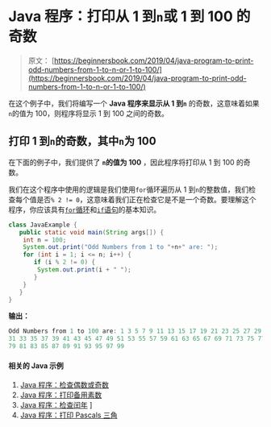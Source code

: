 # Java 程序：打印从 1 到`n`或 1 到 100 的奇数

> 原文： [https://beginnersbook.com/2019/04/java-program-to-print-odd-numbers-from-1-to-n-or-1-to-100/](https://beginnersbook.com/2019/04/java-program-to-print-odd-numbers-from-1-to-n-or-1-to-100/)

在这个例子中，我们将编写一个 **Java 程序来显示从 1 到`n`** 的奇数，这意味着如果`n`的值为 100，则程序将显示 1 到 100 之间的奇数。

## 打印 1 到`n`的奇数，其中`n`为 100

在下面的例子中，我们提供了 **`n`的值为 100** ，因此程序将打印从 1 到 100 的奇数。

我们在这个程序中使用的逻辑是我们使用`for`循环遍历从 1 到`n`的整数值，我们检查每个值是否`% 2 != 0`，这意味着我们正在检查它是不是一个奇数。要理解这个程序，你应该具有[`for`循环](https://beginnersbook.com/2015/03/for-loop-in-java-with-example/)和[`if`语句](https://beginnersbook.com/2017/08/if-else-statement-in-java/)的基本知识。

```java
class JavaExample {
   public static void main(String args[]) {
	int n = 100;
	System.out.print("Odd Numbers from 1 to "+n+" are: ");
	for (int i = 1; i <= n; i++) {
	   if (i % 2 != 0) {
		System.out.print(i + " ");
	   }
	}
   }
}
```

**输出：**

```java
Odd Numbers from 1 to 100 are: 1 3 5 7 9 11 13 15 17 19 21 23 25 27 29 
31 33 35 37 39 41 43 45 47 49 51 53 55 57 59 61 63 65 67 69 71 73 75 77 
79 81 83 85 87 89 91 93 95 97 99
```

#### 相关的 Java 示例

1.  [Java 程序：检查偶数或奇数](https://beginnersbook.com/2014/02/java-program-to-check-even-or-odd-number/)
2.  [Java 程序：打印备用素数](https://beginnersbook.com/2019/04/java-program-to-print-alternate-prime-numbers/)
3.  [Java 程序：检查闰年](https://beginnersbook.com/2017/09/java-program-to-check-leap-year/) ]
4.  [Java 程序：打印 Pascals 三角](https://beginnersbook.com/2019/02/java-program-to-print-pascal-triangle/)